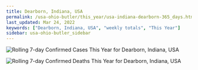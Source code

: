 ```yaml
---
title: Dearborn, Indiana, USA
permalink: /usa-ohio-butler/this_year/usa-indiana-dearborn-365_days.html
last_updated: Mar 24, 2022
keywords: ["Dearborn, Indiana, USA", "weekly totals", "This Year"]
sidebar: usa-ohio-butler_sidebar
---
```


![Rolling 7-day Confirmed Cases This Year for Dearborn, Indiana, USA](/covid_tracker/images/graphs/usa-indiana-dearborn-rolling_7_days_confirmed-365_days_graph.png)

![Rolling 7-day Confirmed Deaths This Year for Dearborn, Indiana, USA](/covid_tracker/images/graphs/usa-indiana-dearborn-rolling_7_days_deaths-365_days_graph.png)
